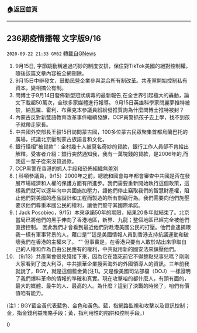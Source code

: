 ###  [:house:返回首頁](https://github.com/ourhimalayas/txt)
---

## 236期疫情播報 文字版9/16
`2020-09-22 21:33 GM62` [轉載自GNews](https://gnews.org/zh-hant/378492/)

1. 9月15日, 字節跳動稱通過巧妙的制度安排，保住對TikTok美國的絕對控制權。隨後該篇文章內容被全網刪除。
2. 9月15日中辦發文，鼓勵民營企業參與混合所有制改革。共產黨開始控制私有資本，變相搞公有制。
3. 閆博士于9月14日發佈新型冠狀病毒的最新報告,在全世界引起極大的轟動，論文下載超50萬次，全球多家媒體進行報導。 9月15日英雄科學家閆麗夢推特被禁，納瓦羅、霍利、布萊克本參議員紛紛發推質詢為什麼閆博士推特被封？
4. 內蒙古反對新雙語教育改革事件繼續發酵，CCP員警抓孩子去上學，找不到孩子就帶走家長。
5. 中共國外交部長王毅15日訪問蒙古國，100多位蒙古民眾聚集首都烏蘭巴托的廣場，抗議北京壓制蒙古族語言和文化。
6. 銀行怪相”被貸款”：全村幾十人被莫名奇妙的貸款，銀行工作人員卻不肯給出解釋。受害者介紹：銀行突然通知我，我有一萬塊錢的貸款，是2006年的,而我這一輩子從來沒貸過款。
7. CCP黑警在香港的抓人手段和恐怖組織無差別
8. ( 科頓參議員，9/15）2000年之前，總統和國會每年都會審查中共國是否在發展市場經濟和人權的保護方面有所進步。我們需要重新開始執行這個政策，這樣我們就可以逐年向中共國施加壓力，讓他們停止竊取我們的智慧財產權，阻止他們對美國的產品設計和工程而製造的所有剽竊行為。我們需要向他們施壓要求他們尊重本國公民的權利，讓他們堅守其國際承諾。
9. ( Jack Posobiec，9/15）本來承諾50年的期限，結果20多年就結束了。北京當局已將他們的黑手伸向了香港地區，新界、九龍；整個地區已經完全被他們直接控制。  因此我們才會看到最近他們對赴港美國公民的打壓。他們會逮捕跟我一樣有軍事背景的人，藉口是””這是美國情報人員到香港支持抗議運動和破壞我們在香港的主權來了。 “” 但事實是，在香港只要有人敢於站出來爭取自己的人權和作為自由公民應有的權利，中共就用新的國安法來鎮壓他們。
10. （9/13）共產黨會很兇殘接下來，因為它在臨死前它不得整點兒事兒嗎？剛剛大家看到了澳大利亞，中共振華企業搜索海外的外國領導人的資訊。三年前我就說了，BGY，就是這個藍金黃(注1)。又是像美國司法部檔（DOJ）一樣證明了我們爆料革命的情報的準確和真實。現在攻擊咱的都什麼人，有頭有面的，最大的媒體、最牛的人、最高的人。為什麼？這到了決戰的時候了，咱們有價值咱有能力。


(注1：BGY藍金黃代表藍色、金色和黃色。藍，指網路監視和攻擊以及資訊控制；金，指金錢利益賄賂手段；黃，指利用性的陷阱和控制手段。）

0
